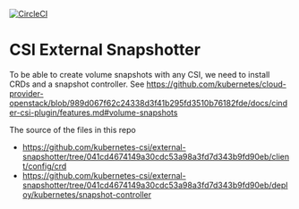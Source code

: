 [![CircleCI](https://circleci.com/gh/giantswarm/csi-external-snapshotter-app.svg?style=shield)](https://circleci.com/gh/giantswarm/csi-external-snapshotter-app)

# CSI External Snapshotter

To be able to create volume snapshots with any CSI, we need to install CRDs and a snapshot controller. See
https://github.com/kubernetes/cloud-provider-openstack/blob/989d067f62c24338d3f41b295fd3510b76182fde/docs/cinder-csi-plugin/features.md#volume-snapshots


The source of the files in this repo
- https://github.com/kubernetes-csi/external-snapshotter/tree/041cd4674149a30cdc53a98a3fd7d343b9fd90eb/client/config/crd 
- https://github.com/kubernetes-csi/external-snapshotter/tree/041cd4674149a30cdc53a98a3fd7d343b9fd90eb/deploy/kubernetes/snapshot-controller
